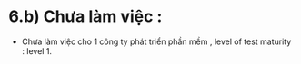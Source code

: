# 6.b) Chưa làm việc :
- Chưa làm việc cho 1 công ty phát triển phần mềm , level of test maturity : level 1.